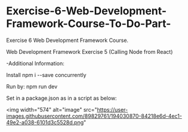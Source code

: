 # Exercise-6-Web-Development-Framework-Course-To-Do-Part-
Exercise 6 Web Development Framework Course.

Web Development Framework Exercise 5 (Calling Node from React)

-Additional Information:

Install npm i --save concurrently

Run by: npm run dev

Set in a package.json as in a script as below:

<img width="574" alt="image" src="https://user-images.githubusercontent.com/89829761/194030870-84218e6d-4ec1-49e2-a038-6101d3c5528d.png"
